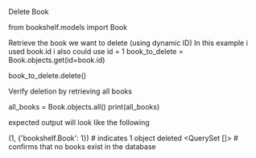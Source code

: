 Delete  Book


from bookshelf.models import Book

 Retrieve the book we want to delete (using dynamic ID) In this example i used book.id  i also could use id =  1 
book_to_delete = Book.objects.get(id=book.id)


book_to_delete.delete()

Verify deletion by retrieving all books

all_books = Book.objects.all()
print(all_books)


expected output will look like the following 

(1, {'bookshelf.Book': 1})  # indicates 1 object deleted
<QuerySet []>               # confirms that no books exist in the database
